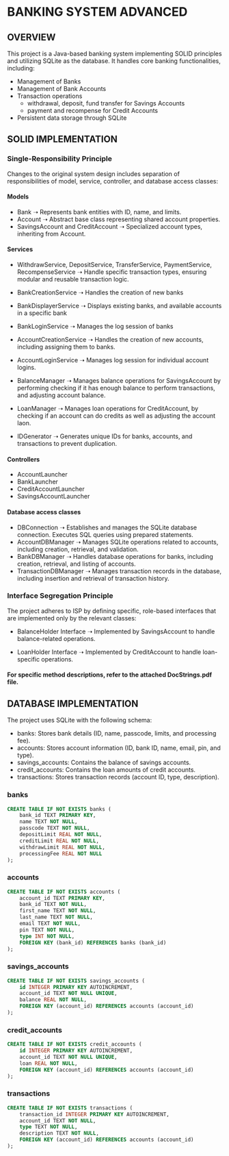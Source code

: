# BANKING SYSTEM ADVANCED 

## OVERVIEW

This project is a Java-based banking system implementing SOLID principles and utilizing SQLite as the database. It handles core banking functionalities, including:

- Management of Banks
- Management of Bank Accounts
- Transaction operations 
  - withdrawal, deposit, fund transfer for Savings Accounts
  - payment and recompense for Credit Accounts
- Persistent data storage through SQLite


## SOLID IMPLEMENTATION

### Single-Responsibility Principle

Changes to the original system design includes separation of responsibilities of model, service, controller, and database access classes:

#### Models
- Bank ➝ Represents bank entities with ID, name, and limits.
- Account ➝ Abstract base class representing shared account properties.
- SavingsAccount and CreditAccount ➝ Specialized account types, inheriting from Account.

#### Services

- WithdrawService, DepositService, TransferService, PaymentService, RecompenseService ➝ Handle specific transaction types, ensuring modular and reusable transaction logic.

- BankCreationService ➝ Handles the creation of new banks
- BankDisplayerService ➝ Displays existing banks, and available accounts in a specific bank
- BankLoginService ➝ Manages the log session of banks

- AccountCreationService ➝ Handles the creation of new accounts, including assigning them to banks.
- AccountLoginService ➝ Manages log session for individual account logins.
- BalanceManager ➝ Manages balance operations for SavingsAccount by performing checking if it has enough balance to perform transactions, and adjusting account balance. 
- LoanManager ➝ Manages loan operations for CreditAccount, by checking if an account can do credits as well as adjusting the account laon.
- IDGenerator ➝ Generates unique IDs for banks, accounts, and transactions to prevent duplication.

#### Controllers
- AccountLauncher
- BankLauncher
- CreditAccountLauncher
- SavingsAccountLauncher

#### Database access classes
- DBConnection ➝ Establishes and manages the SQLite database connection. Executes SQL queries using prepared statements.
- AccountDBManager ➝ Manages SQLite operations related to accounts, including creation, retrieval, and validation.
- BankDBManager ➝ Handles database operations for banks, including creation, retrieval, and listing of accounts.
- TransactionDBManager ➝ Manages transaction records in the database, including insertion and retrieval of transaction history.


### Interface Segregation Principle
The project adheres to ISP by defining specific, role-based interfaces that are implemented only by the relevant classes:

- BalanceHolder Interface ➝ Implemented by SavingsAccount to handle balance-related operations.

- LoanHolder Interface ➝ Implemented by CreditAccount to handle loan-specific operations.

#### For specific method descriptions, refer to the attached DocStrings.pdf file. 

## DATABASE IMPLEMENTATION

The project uses SQLite with the following schema:

- banks: Stores bank details (ID, name, passcode, limits, and processing fee).
- accounts: Stores account information (ID, bank ID, name, email, pin, and type).
- savings_accounts: Contains the balance of savings accounts.
- credit_accounts: Contains the loan amounts of credit accounts.
- transactions: Stores transaction records (account ID, type, description).

### banks 
```sql
CREATE TABLE IF NOT EXISTS banks (
    bank_id TEXT PRIMARY KEY,
    name TEXT NOT NULL,
    passcode TEXT NOT NULL,
    depositLimit REAL NOT NULL,
    creditLimit REAL NOT NULL,
    withdrawLimit REAL NOT NULL,
    processingFee REAL NOT NULL
);
```

### accounts
```sql
CREATE TABLE IF NOT EXISTS accounts (
    account_id TEXT PRIMARY KEY,
    bank_id TEXT NOT NULL,
    first_name TEXT NOT NULL,
    last_name TEXT NOT NULL,
    email TEXT NOT NULL,
    pin TEXT NOT NULL,
    type INT NOT NULL,
    FOREIGN KEY (bank_id) REFERENCES banks (bank_id)
);
```

### savings_accounts
```sql
CREATE TABLE IF NOT EXISTS savings_accounts (
    id INTEGER PRIMARY KEY AUTOINCREMENT,
    account_id TEXT NOT NULL UNIQUE,
    balance REAL NOT NULL,
    FOREIGN KEY (account_id) REFERENCES accounts (account_id)
);
```

### credit_accounts
```sql
CREATE TABLE IF NOT EXISTS credit_accounts (
    id INTEGER PRIMARY KEY AUTOINCREMENT,
    account_id TEXT NOT NULL UNIQUE,
    loan REAL NOT NULL,
    FOREIGN KEY (account_id) REFERENCES accounts (account_id)
);
```


### transactions
```sql
CREATE TABLE IF NOT EXISTS transactions (
    transaction_id INTEGER PRIMARY KEY AUTOINCREMENT,
    account_id TEXT NOT NULL,
    type TEXT NOT NULL,
    description TEXT NOT NULL,
    FOREIGN KEY (account_id) REFERENCES accounts (account_id)
);
```


